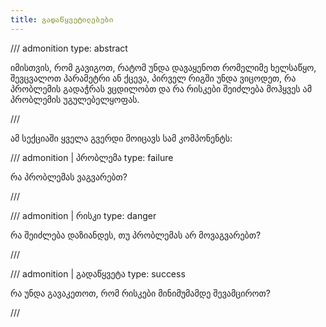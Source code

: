 ```yaml
---
title: გადაწყვეტილებები
---
```


/// admonition
    type: abstract

იმისთვის, რომ გავიგოთ, რატომ უნდა დავაყენოთ რომელიმე ხელსაწყო, შევცვალოთ პარამეტრი ან ქცევა, 
პირველ რიგში უნდა ვიცოდეთ, რა პრობლემის გადაჭრას ვცდილობთ და რა რისკები შეიძლება მოჰყვეს 
ამ პრობლემის უგულებელყოფას.

///

ამ სექციაში ყველა გვერდი მოიცავს სამ კომპონენტს:

/// admonition | პრობლემა
    type: failure

რა პრობლემას ვაგვარებთ?

///


/// admonition | რისკი
    type: danger

რა შეიძლება დაზიანდეს, თუ პრობლემას არ მოვაგვარებთ?

///

/// admonition | გადაწყვეტა
    type: success

რა უნდა გავაკეთოთ, რომ რისკები მინიმუმამდე შევამციროთ?

///


